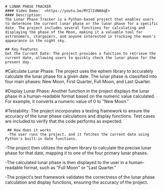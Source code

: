     # LUNAR PHASE TRACKER
    #### Video Demo:  <https://youtu.be/MYIlIdNA0qE>
    #### Description:
    The Lunar Phase Tracker is a Python-based project that enables users to determine the current lunar phase or the lunar phase for a specific date. The project includes several functions for calculating and displaying the phase of the Moon, making it a valuable tool for astronomers, stargazers, and anyone interested in tracking the moon's appearance in the night sky.

    ## Key Features
    Get the Current Date: The project provides a function to retrieve the current date, allowing users to quickly check the lunar phase for the present day.

#Calculate Lunar Phase: The project uses the ephem library to accurately calculate the lunar phase for a given date. The lunar phase is classified into four main phases: New Moon, First Quarter, Full Moon, and Last Quarter.

#Display Lunar Phase: Another function in the project displays the lunar phase in a human-readable format based on the numeric value calculated. For example, it converts a numeric value of 0 to "New Moon."

#Testability: The project incorporates a testing framework to ensure the accuracy of the lunar phase calculations and display functions. Test cases are included to verify that the code performs as expected.

     ## How does it works
     -The user runs the project, and it fetches the current date using Python's built-in date functions.

-The project then utilizes the ephem library to calculate the precise lunar phase for that date, mapping it to one of the four primary lunar phases.

-The calculated lunar phase is then displayed to the user in a human-readable format, such as "Full Moon" or "Last Quarter."

-The project's test framework validates the correctness of the lunar phase calculation and display functions, ensuring the accuracy of the project.
